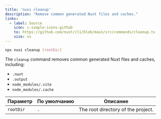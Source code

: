 ```yaml
---
title: 'nuxi cleanup'
description: "Remove common generated Nuxt files and caches."
links:
  - label: Source
    icon: i-simple-icons-github
    to: https://github.com/nuxt/cli/blob/main/src/commands/cleanup.ts
    size: xs
---
```


```bash [Terminal]
npx nuxi cleanup [rootDir]
```

The `cleanup` command removes common generated Nuxt files and caches, including:
- `.nuxt`
- `.output`
- `node_modules/.vite`
- `node_modules/.cache`

Параметр  | По умолчанию | Описание
----------|--------------|-----------------------------------
`rootDir` | `.`          | The root directory of the project.
